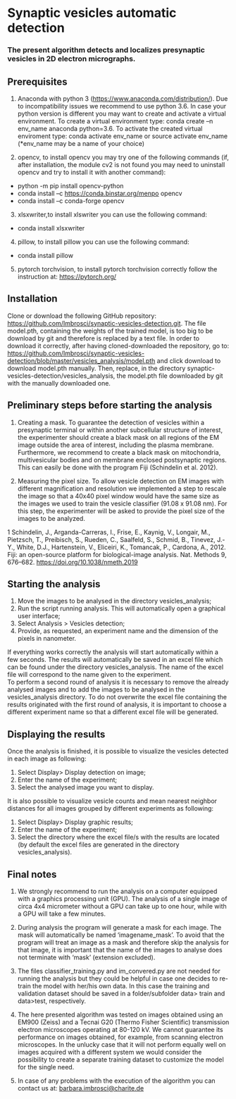 # Synaptic vesicles automatic detection

### The present algorithm detects and localizes presynaptic vesicles in 2D electron micrographs.


## Prerequisites 

1)	Anaconda with python 3 (https://www.anaconda.com/distribution/). Due to incompatibility issues we recommend to use python 3.6. In case your python version is different you may want to create and activate a virtual environment. To create a virtual environment type: conda create –n env_name anaconda python=3.6. To activate the created virtual enviroment type: conda activate env_name or source activate env_name 
(*env_name may be a name of your choice)


2)	opencv, to install opencv you may try one of the following commands (if, after installation, the module cv2 is not found you may need to uninstall opencv and try to install it with another command):
  * python -m pip install opencv-python
  * conda install –c https://conda.binstar.org/menpo opencv
  * conda install –c conda-forge opencv 


3)	xlsxwriter,to install xlswriter you can use the following command: 
  * conda install xlsxwriter


4)	pillow, to install pillow you can use the following command: 
  * conda install pillow


5)	pytorch torchvision, to install pytorch torchvision correctly follow the instruction at: https://pytorch.org/ 


## Installation 

Clone or download the following GitHub repository:
https://github.com/Imbrosci/synaptic-vesicles-detection.git.
The file model.pth, containing the weights of the trained model, is too big to be download by git and therefore is replaced by a text file. In order to download it correctly, after having cloned-downloaded the repository, go to: 
https://github.com/Imbrosci/synaptic-vesicles-detection/blob/master/vesicles_analysis/model.pth 
and click download to download model.pth manually. 
Then, replace, in the directory synaptic-vesicles-detection/vesicles_analysis, the model.pth file downloaded by git with the manually downloaded one. 

## Preliminary steps before starting the analysis

1) Creating a mask. To guarantee the detection of vesicles within a presynaptic terminal or within another subcellular structure of interest, the experimenter should create a black mask on all regions of the EM image outside the area of interest, including the plasma membrane. Furthermore, we recommend to create a black mask on mitochondria, multivesicular bodies and on membrane enclosed postsynaptic regions. This can easily be done with the program Fiji (Schindelin et al. 2012). 

2) Measuring the pixel size. To allow vesicle detection on EM images with different magnification and resolution we implemented a step to rescale the image so that a 40x40 pixel window would have the same size as the images we used to train the vesicle classifier (91.08 x 91.08 nm). For this step, the experimenter will be asked to provide the pixel size of the images to be analyzed.

1 Schindelin, J., Arganda-Carreras, I., Frise, E., Kaynig, V., Longair, M., Pietzsch, T., Preibisch, S., Rueden, C., Saalfeld, S., Schmid, B., Tinevez, J.-Y., White, D.J., Hartenstein, V., Eliceiri, K., Tomancak, P., Cardona, A., 2012. Fiji: an open-source platform for biological-image analysis. Nat. Methods 9, 676–682. https://doi.org/10.1038/nmeth.2019

## Starting the analysis

1.	Move the images to be analysed in the directory vesicles_analysis;
2.	Run the script running analysis. This will automatically open a graphical user interface;
3.	Select Analysis > Vesicles detection;
4.	Provide, as requested, an experiment name and the dimension of the pixels in nanometer.

If everything works correctly the analysis will start automatically within a few seconds.
The results will automatically be saved in an excel file which can be found under the directory vesicles_analysis. The name of the excel file will correspond to the name given to the experiment.  
To perform a second round of analysis it is necessary to remove the already analysed images and to add the images to be analysed in the vesicles_analysis directory. To do not overwrite the excel file containing the results originated with the first round of analysis, it is important to choose a different experiment name so that a different excel file will be generated. 

## Displaying the results 

Once the analysis is finished, it is possible to visualize the vesicles detected in each image as following:

1.	Select Display> Display detection on image;
2.	Enter the name of the experiment;
3.	Select the analysed image you want to display.  

It is also possible to visualize vesicle counts and mean nearest neighbor distances for all images grouped by different experiments as following:

1.	Select Display> Display graphic results;
2.	Enter the name of the experiment;
3.	Select the directory where the excel file/s with the results are located (by default the excel files are generated in the directory vesicles_analysis). 

## Final notes

1.	We strongly recommend to run the analysis on a computer equipped with a graphics processing unit (GPU). The analysis of a single image of circa 4x4 micrometer without a GPU can take up to one hour, while with a GPU will take a few minutes.

2.	During analysis the program will generate a mask for each image. The mask will automatically be named ‘imagename_mask’. To avoid that the program will treat an image as a mask and therefore skip the analysis for that image, it is important that the name of the images to analyse does not terminate with ‘mask’ (extension excluded). 

3.	The files classifier_training.py and im_convered.py are not needed for running the analysis but they could be helpful in case one decides to re-train the model with her/his own data. In this case the training and validation dataset should be saved in a folder/subfolder data> train and data>test, respectively. 


4.	The here presented algorithm was tested on images obtained using an EM900 (Zeiss) and a Tecnai G20 (Thermo Fisher Scientific) transmission electron microscopes operating at 80-120 kV. We cannot guarantee its performance on images obtained, for example, from scanning electron microscopes. In the unlucky case that it will not perform equally well on images acquired with a different system we would consider the possibility to create a separate training dataset to customize the model for the single need. 

5.	In case of any problems with the execution of the algorithm you can contact us at: barbara.imbrosci@charite.de

